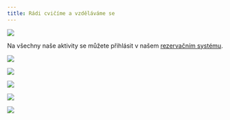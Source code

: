 ```yaml
---
title: Rádi cvičíme a vzděláváme se
---
```

![](/images/uploads/dosp_web.jpg)

Na všechny naše aktivity se můžete přihlásit v našem [rezervačním systému](https://vigvam.webooker.eu/).

![](/images/uploads/baner_hormonalka-2-.jpg)

![](/images/uploads/konverzace_aj-1-.jpg)

![](/images/uploads/prvni_pomoc-1-.jpg)

![](/images/uploads/baner_hormonalka-1-.jpg)

![](/images/uploads/baner_francouzstina-1-.jpg)